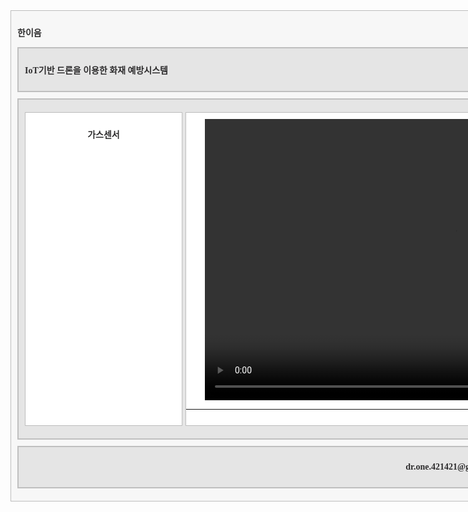 
<style>
/* UI Object */
body{_text-align:center}
#wrap{width:1400px;margin:0 auto;_text-align:left}
#header{width:100%}
#container{*display:inline-block;width:100%}
#container:after{display:block;clear:both;content:''}
.snb{float:left;width:250px;height:480px;margin-right:20px}
#content{float:left;width:860px}
.aside{float:right;width:250px;height:480px}
#footer{width:100%}
/* Layout Color - 실제 서비스 적용 후 아래 코드는 삭제 하세요 */
div{margin:0 0 10px;padding:10px 0;color:#2d2c2d;font-family:Tahoma;font-size:14px;font-weight:bold}
#wrap{_width /**/:620px;padding:10px;border:1px solid #bdbdbd;background:#f7f7f7}
#header{width:auto;margin-top:10px;padding:10px}
#header,#container{position:relative;width:auto;padding:10px;border:2px solid #bfbfbf;background:#e5e5e5}
.snb{position:relative;margin-top:10px;margin-right:5px;border:1px solid #bdbdbd;background:#fff;text-align:center}
#content{position:relative;height:480px;margin-top:10px;border:1px solid #bdbdbd;background:#fff;text-align:center}
.aside{position:relative;margin-top:10px;border:1px solid #bdbdbd;background:#fff;text-align:center}
#footer{width:auto;padding:10px;border:2px solid #bfbfbf;background:#e5e5e5}
/* //UI Object */
</style>



<!--ui object -->
<div id="wrap">
<p>한이음</p>
<!--header -->
<div id="header">
<p>IoT기반 드론을 이용한 화재 예방시스템</p>
</div>
<!--//header -->
<!--container -->
<div id="container">
<!--snb -->
<div class="snb">
<p>가스센서</p>
</div>
<!--//snb -->
<!--content -->
<div id="content">

<video width="800" height="450" controls autoplay preload="auto">
	<source src="IMG_3973.mp4" type="video/mp4">
</video>
<hr>
<script type="text/javascript">
    function printTime() {
        var clock = document.getElementById("clock");
        //id값인 <span>태그를 변수clock에 저장
        var now = new Date(); 
        //객체 생성
        
        clock.innerHTML = 
            //태그내부에 태그 설정
        now.getFullYear() + "년 " + 
        (now.getMonth() + 1) + "월 " +
        now.getDate() + "일 " + 
        now.getHours() + "시 " + 
        now.getMinutes() + "분 " + 
        now.getSeconds() + "초";
        setTimeout("printTime()", 1000); 
        //1초마다 printTime()함수 호출
    }
    window.onload = function() { //html 로딩시 콜백함수 호출
        printTime();
    }
</script>
<body>
    <span id="clock"></span>
</body>

</div>
<!--//content -->
<!--aside -->
<div class="aside">
<p>타임라인</p>
</div>
<!--//aside -->
</div>
<!--//container -->
<!--footer -->
<div id="footer">
	<center>
<p>dr.one.421421@gmail.com</p>
</center>
</div>
<!--//footer -->
</div>
<!--//ui object -->

<!-- <body style="overflow:hidden; margin:0">
	<script language="javascript">
        function autoResizeDiv()
        {
            document.getElementById('main').style.height = window.innerHeight +'px';
        }
        window.onresize = autoResizeDiv;
        autoResizeDiv();
    </script>
</body> -->
